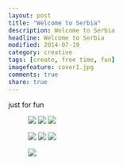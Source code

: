 ```yaml
---
layout: post
title: "Welcome to Serbia"
description: Welcome to Serbia 
headline: Welcome to Serbia
modified: 2014-07-19
category: creative
tags: [create, free time, fun]
imagefeature: cover1.jpg
comments: true
share: true
---
```


just for fun 

<figure class="third">
	<a href="{{ site.url }}/images/welcome/n1.jpg"><img src="{{ site.url }}/images/welcome/n1.jpg"></a>
	<a href="{{ site.url }}/images/welcome/n2.jpg"><img src="{{ site.url }}/images/welcome/n2.jpg"></a>
    <a href="{{ site.url }}/images/welcome/n3.jpg"><img src="{{ site.url }}/images/welcome/n3.jpg"></a>
</figure>

<figure class="third">
	<a href="{{ site.url }}/images/welcome/n4.jpg"><img src="{{ site.url }}/images/welcome/n4.jpg"></a>
	<a href="{{ site.url }}/images/welcome/n5.jpg"><img src="{{ site.url }}/images/welcome/n5.jpg"></a>
    <a href="{{ site.url }}/images/welcome/n6.jpg"><img src="{{ site.url }}/images/welcome/n6.jpg"></a>
</figure>

<figure>
	<a href="{{ site.url }}/images/welcome/n7.jpg"><img src="{{ site.url }}/images/welcome/n7.jpg"></a>
</figure>